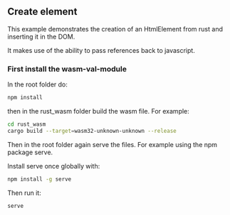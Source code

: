 ## Create element
This example demonstrates the creation of an HtmlElement from rust and inserting it in the DOM.

It makes use of the ability to pass references back to javascript.

### First install the wasm-val-module
In the root folder do:

```bash
npm install
```

then in the rust_wasm folder build the wasm file. For example:

```bash
cd rust_wasm
cargo build --target=wasm32-unknown-unknown --release
```

Then in the root folder again serve the files. For example using the npm package serve.

Install serve once globally with:

```bash
npm install -g serve
```

Then run it:

```
serve
```